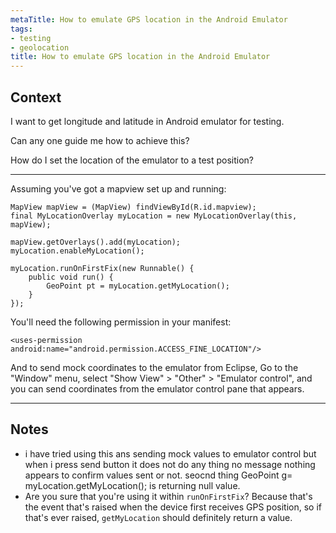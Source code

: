 ```yaml
---
metaTitle: How to emulate GPS location in the Android Emulator
tags:
- testing
- geolocation
title: How to emulate GPS location in the Android Emulator
---
```


## Context

I want to get longitude and latitude in Android emulator for testing.


Can any one guide me how to achieve this?


How do I set the location of the emulator to a test position?



---

Assuming you've got a mapview set up and running:



```
MapView mapView = (MapView) findViewById(R.id.mapview);
final MyLocationOverlay myLocation = new MyLocationOverlay(this, mapView);

mapView.getOverlays().add(myLocation);
myLocation.enableMyLocation();

myLocation.runOnFirstFix(new Runnable() {
    public void run() {
        GeoPoint pt = myLocation.getMyLocation();
    }
});

```

You'll need the following permission in your manifest:



```
<uses-permission android:name="android.permission.ACCESS_FINE_LOCATION"/>

```

And to send mock coordinates to the emulator from Eclipse, Go to the "Window" menu, select "Show View" > "Other" > "Emulator control", and you can send coordinates from the emulator control pane that appears.



---

## Notes

- i have tried using this ans sending mock values to emulator control but when i press send button it does not do any thing no message nothing appears to confirm values sent or not. seocnd thing GeoPoint g=     myLocation.getMyLocation();
is returning null value.
- Are you sure that you're using it within `runOnFirstFix`? Because that's the event that's raised when the device first receives GPS position, so if that's ever raised, `getMyLocation` should definitely return a value.
